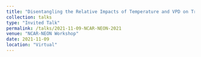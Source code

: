 ```yaml
---
title: "Disentangling the Relative Impacts of Temperature and VPD on Tropical Forest GPP"
collection: talks
type: "Invited Talk"
permalink: /talks/2021-11-09-NCAR-NEON-2021
venue: "NCAR-NEON Workshop"
date: 2021-11-09
location: "Virtual"
---
```

